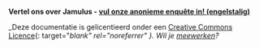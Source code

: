 

**Vertel ons over Jamulus - [vul onze anonieme enquête in! (engelstalig)](https://forms.gle/hSSjsxjWj2Pnp5kr7)**


_Deze documentatie is gelicentieerd onder een [Creative Commons Licence](https://creativecommons.org/licenses/by-sa/4.0/deed.en){: target=\"_blank\" rel=\"noreferrer\" }. Wil je [meewerken](Contribution)?_
